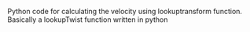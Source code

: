 Python code for calculating the velocity using lookuptransform function.
Basically a lookupTwist function written in python
